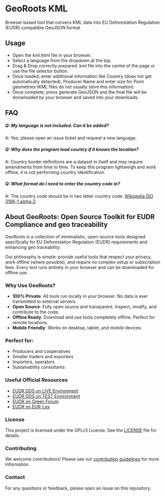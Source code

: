 # GeoRoots KML
Browser based tool that convers KML data into EU Deforestation Regulation (EUDR) compatible GeoJSON format

## Usage

* Open the kml.html file in your browser.
* Select a language from the dropdown at the top.
* Drag & Drop correctly prepared .kml file into the centre of the page or use the file selector button.
* Once loaded, enter additional information like Country (does not get automatically detected), Producer Name and enter size for Point geometries (KML files do not usually store this information)
* Once complete, press generate GeoJSON and the final file will be donwloaded by your browser and saved into your downloads.

## FAQ

##### Q: **My language is not included. Can it be added?**
A: Yes, please open an issue ticket and request a new language.

##### Q: **Why does the program load country if it knows the location?**
A: Country border definitions are a dataset in itself and may require amendments from time to time. To keep this program lightweigh and work offline, it is not performing country identification.

##### Q: **What format do I need to enter the country code in?**
A: The country code should be in two letter country code: [Wikipedia ISO 3166-1 alpha-2](https://en.wikipedia.org/wiki/ISO_3166-1_alpha-2)



## About GeoRoots: Open Source Toolkit for EUDR Compliance and geo traceability

GeoRoots is a collection of minimalistic, open-source tools designed specifically for EU Deforestation Regulation (EUDR) requirements and enhancing geo traceability.

Our philosophy is simple: provide useful tools that respect your privacy, work offline (where possible), and require no complex setup or subscription fees. Every tool runs entirely in your browser and can be downloaded for offline use.

### Why Use GeoRoots?

*   **100% Private**: All tools run locally in your browser. No data is ever transmitted to external servers.
*   **Open Source**: Fully open source and transparent. Inspect, modify, and contribute to the code.
*   **Offline Ready**: Download and use tools completely offline. Perfect for remote locations.
*   **Mobile Friendly**: Works on desktop, tablet, and mobile devices.

### Perfect for:

*   Producers and cooperatives
*   Smaller traders and exporters
*   Importers, operators
*   Sustainability consultants

### Useful Official Resources

*   [EUDR DDS on LIVE Environment](https://eudr.webcloud.ec.europa.eu/tracesnt/)
*   [EUDR DDS on TEST Environment](https://acceptance.eudr.webcloud.ec.europa.eu/tracesnt/)
*   [EUDR on Green Forum](https://green-forum.ec.europa.eu/deforestation-regulation-implementation/information-system-deforestation-regulation_en)
*   [EUDR on EUR-Lex](https://eur-lex.europa.eu/legal-content/EN/HIS/?uri=CELEX:52024PC0452)

### License

This project is licensed under the GPLv3 License. See the [LICENSE](LICENSE) file for details.

### Contributing

We welcome contributions! Please see our [contribution guidelines](CONTRIBUTING.md) for more information.


### Contact

For any questions or feedback, please open an issue on this repository.
